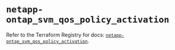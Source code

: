 # `netapp-ontap_svm_qos_policy_activation`

Refer to the Terraform Registry for docs: [`netapp-ontap_svm_qos_policy_activation`](https://registry.terraform.io/providers/netapp/netapp-ontap/2.3.0/docs/resources/svm_qos_policy_activation).
